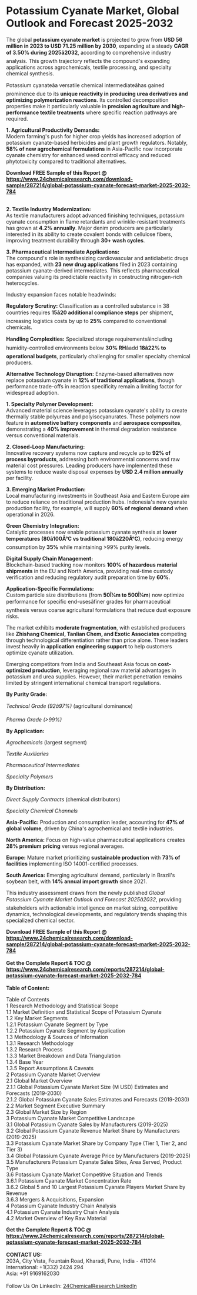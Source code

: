 <h1>Potassium Cyanate Market, Global Outlook and Forecast 2025-2032</h1><p>The global <strong>potassium cyanate market</strong> is projected to grow from <strong>USD 56 million in 2023 to USD 71.25 million by 2030</strong>, expanding at a steady <strong>CAGR of 3.50% during 2025â2032</strong>, according to comprehensive industry analysis. This growth trajectory reflects the compound's expanding applications across agrochemicals, textile processing, and specialty chemical synthesis.</p><p>Potassium cyanateâa versatile chemical intermediateâhas gained prominence due to its <strong>unique reactivity in producing urea derivatives and optimizing polymerization reactions</strong>. Its controlled decomposition properties make it particularly valuable in <strong>precision agriculture and high-performance textile treatments</strong> where specific reaction pathways are required.</p><p><strong>1. Agricultural Productivity Demands:</strong><br>
Modern farming's push for higher crop yields has increased adoption of potassium cyanate-based herbicides and plant growth regulators. Notably, <strong>58% of new agrochemical formulations</strong> in Asia-Pacific now incorporate cyanate chemistry for enhanced weed control efficacy and reduced phytotoxicity compared to traditional alternatives.</p><div><b>Download FREE Sample of this Report @ 
            <a href="https://www.24chemicalresearch.com/download-sample/287214/global-potassium-cyanate-forecast-market-2025-2032-784">
            https://www.24chemicalresearch.com/download-sample/287214/global-potassium-cyanate-forecast-market-2025-2032-784</a></b></div><br><p><strong>2. Textile Industry Modernization:</strong><br>
As textile manufacturers adopt advanced finishing techniques, potassium cyanate consumption in flame retardants and wrinkle-resistant treatments has grown at <strong>4.2% annually</strong>. Major denim producers are particularly interested in its ability to create covalent bonds with cellulose fibers, improving treatment durability through <strong>30+ wash cycles</strong>.</p><p><strong>3. Pharmaceutical Intermediate Applications:</strong><br>
The compound's role in synthesizing cardiovascular and antidiabetic drugs has expanded, with <strong>23 new drug applications</strong> filed in 2023 containing potassium cyanate-derived intermediates. This reflects pharmaceutical companies valuing its predictable reactivity in constructing nitrogen-rich heterocycles.</p><p>Industry expansion faces notable headwinds:</p><p><strong>Regulatory Scrutiny:</strong> Classification as a controlled substance in 38 countries requires <strong>15â20 additional compliance steps</strong> per shipment, increasing logistics costs by up to <strong>25%</strong> compared to conventional chemicals.</p><p><strong>Handling Complexities:</strong> Specialized storage requirementsâincluding humidity-controlled environments below <strong>30% RH</strong>âadd <strong>18â22% to operational budgets</strong>, particularly challenging for smaller specialty chemical producers.</p><p><strong>Alternative Technology Disruption:</strong> Enzyme-based alternatives now replace potassium cyanate in <strong>12% of traditional applications</strong>, though performance trade-offs in reaction specificity remain a limiting factor for widespread adoption.</p><p><strong>1. Specialty Polymer Development:</strong><br>
Advanced material science leverages potassium cyanate's ability to create thermally stable polyureas and polyisocyanurates. These polymers now feature in <strong>automotive battery components</strong> and <strong>aerospace composites</strong>, demonstrating a <strong>40% improvement</strong> in thermal degradation resistance versus conventional materials.</p><p><strong>2. Closed-Loop Manufacturing:</strong><br>
Innovative recovery systems now capture and recycle up to <strong>92% of process byproducts</strong>, addressing both environmental concerns and raw material cost pressures. Leading producers have implemented these systems to reduce waste disposal expenses by <strong>USD 2.4 million annually</strong> per facility.</p><p><strong>3. Emerging Market Production:</strong><br>
Local manufacturing investments in Southeast Asia and Eastern Europe aim to reduce reliance on traditional production hubs. Indonesia's new cyanate production facility, for example, will supply <strong>60% of regional demand</strong> when operational in 2026.</p><p><strong>Green Chemistry Integration:</strong><br>
	Catalytic processes now enable potassium cyanate synthesis at <strong>lower temperatures (80â100Â°C vs traditional 180â220Â°C)</strong>, reducing energy consumption by <strong>35%</strong> while maintaining &gt;99% purity levels.</p><p><strong>Digital Supply Chain Management:</strong><br>
	Blockchain-based tracking now monitors <strong>100% of hazardous material shipments</strong> in the EU and North America, providing real-time custody verification and reducing regulatory audit preparation time by <strong>60%</strong>.</p><p><strong>Application-Specific Formulations:</strong><br>
	Custom particle size distributions (from <strong>50Î¼m to 500Î¼m</strong>) now optimize performance for specific end-usesâfiner grades for pharmaceutical synthesis versus coarse agricultural formulations that reduce dust exposure risks.</p><p>The market exhibits <strong>moderate fragmentation</strong>, with established producers like <strong>Zhishang Chemical, Tanlian Chem, and Exotic Associates</strong> competing through technological differentiation rather than price alone. These leaders invest heavily in <strong>application engineering support</strong> to help customers optimize cyanate utilization.</p><p>Emerging competitors from India and Southeast Asia focus on <strong>cost-optimized production</strong>, leveraging regional raw material advantages in potassium and urea supplies. However, their market penetration remains limited by stringent international chemical transport regulations.</p><p><strong>By Purity Grade:</strong></p><p><em>Technical Grade (92â97%)</em> (agricultural dominance)</p><p><em>Pharma Grade (&gt;99%)</em></p><p><strong>By Application:</strong></p><p><em>Agrochemicals</em> (largest segment)</p><p><em>Textile Auxiliaries</em></p><p><em>Pharmaceutical Intermediates</em></p><p><em>Specialty Polymers</em></p><p><strong>By Distribution:</strong></p><p><em>Direct Supply Contracts</em> (chemical distributors)</p><p><em>Specialty Chemical Channels</em></p><p><strong>Asia-Pacific:</strong> Production and consumption leader, accounting for <strong>47% of global volume</strong>, driven by China's agrochemical and textile industries.</p><p><strong>North America:</strong> Focus on high-value pharmaceutical applications creates <strong>28% premium pricing</strong> versus regional averages.</p><p><strong>Europe:</strong> Mature market prioritizing <strong>sustainable production</strong> with <strong>73% of facilities</strong> implementing ISO 14001-certified processes.</p><p><strong>South America:</strong> Emerging agricultural demand, particularly in Brazil's soybean belt, with <strong>14% annual import growth</strong> since 2021.</p><p>This industry assessment draws from the newly published <em>Global Potassium Cyanate Market Outlook and Forecast 2025â2032</em>, providing stakeholders with actionable intelligence on market sizing, competitive dynamics, technological developments, and regulatory trends shaping this specialized chemical sector.</p><div><b>Download FREE Sample of this Report @ 
            <a href="https://www.24chemicalresearch.com/download-sample/287214/global-potassium-cyanate-forecast-market-2025-2032-784">
            https://www.24chemicalresearch.com/download-sample/287214/global-potassium-cyanate-forecast-market-2025-2032-784</a></b></div><br><div><b>Get the Complete Report & TOC @ 
            <a href="https://www.24chemicalresearch.com/reports/287214/global-potassium-cyanate-forecast-market-2025-2032-784">
            https://www.24chemicalresearch.com/reports/287214/global-potassium-cyanate-forecast-market-2025-2032-784</a></b></div><br>
            <b>Table of Content:</b><p>Table of Contents<br />
1 Research Methodology and Statistical Scope<br />
1.1 Market Definition and Statistical Scope of Potassium Cyanate<br />
1.2 Key Market Segments<br />
1.2.1 Potassium Cyanate Segment by Type<br />
1.2.2 Potassium Cyanate Segment by Application<br />
1.3 Methodology & Sources of Information<br />
1.3.1 Research Methodology<br />
1.3.2 Research Process<br />
1.3.3 Market Breakdown and Data Triangulation<br />
1.3.4 Base Year<br />
1.3.5 Report Assumptions & Caveats<br />
2 Potassium Cyanate Market Overview<br />
2.1 Global Market Overview<br />
2.1.1 Global Potassium Cyanate Market Size (M USD) Estimates and Forecasts (2019-2030)<br />
2.1.2 Global Potassium Cyanate Sales Estimates and Forecasts (2019-2030)<br />
2.2 Market Segment Executive Summary<br />
2.3 Global Market Size by Region<br />
3 Potassium Cyanate Market Competitive Landscape<br />
3.1 Global Potassium Cyanate Sales by Manufacturers (2019-2025)<br />
3.2 Global Potassium Cyanate Revenue Market Share by Manufacturers (2019-2025)<br />
3.3 Potassium Cyanate Market Share by Company Type (Tier 1, Tier 2, and Tier 3)<br />
3.4 Global Potassium Cyanate Average Price by Manufacturers (2019-2025)<br />
3.5 Manufacturers Potassium Cyanate Sales Sites, Area Served, Product Type<br />
3.6 Potassium Cyanate Market Competitive Situation and Trends<br />
3.6.1 Potassium Cyanate Market Concentration Rate<br />
3.6.2 Global 5 and 10 Largest Potassium Cyanate Players Market Share by Revenue<br />
3.6.3 Mergers & Acquisitions, Expansion<br />
4 Potassium Cyanate Industry Chain Analysis<br />
4.1 Potassium Cyanate Industry Chain Analysis<br />
4.2 Market Overview of Key Raw Material</p><div><b>Get the Complete Report & TOC @ 
            <a href="https://www.24chemicalresearch.com/reports/287214/global-potassium-cyanate-forecast-market-2025-2032-784">
            https://www.24chemicalresearch.com/reports/287214/global-potassium-cyanate-forecast-market-2025-2032-784</a></b></div><br><b>CONTACT US:</b><br>
            203A, City Vista, Fountain Road, Kharadi, Pune, India - 411014<br>
            International: +1(332) 2424 294<br>
            Asia: +91 9169162030 <br><br>
            Follow Us On LinkedIn: <a href="https://www.linkedin.com/company/24chemicalresearch/">24ChemicalResearch LinkedIn</a>